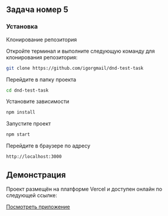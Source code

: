 ## Задача номер 5

### Установка

Клонирование репозитория

Откройте терминал и выполните следующую команду для клонирования репозитория:

```bash
git clone https://github.com/igorgmail/dnd-test-task
```

Перейдите в папку проекта

```bash
cd dnd-test-task
```

Установите зависимости

```bash
npm install
```

Запустите проект

```bash
npm start
```

Перейдите в браузере по адресу

```
http://localhost:3000
```

## Демонстрация

Проект размещён на платформе Vercel и доступен онлайн по следующей ссылке:

[Посмотреть приложение](https://dnd-test-task.vercel.app/)
